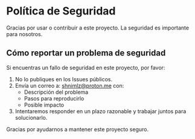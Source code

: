 # Política de Seguridad

Gracias por usar o contribuir a este proyecto. La seguridad es importante para nosotros.

## Cómo reportar un problema de seguridad

Si encuentras un fallo de seguridad en este proyecto, por favor:

1. No lo publiques en los Issues públicos.
2. Envía un correo a: shnimlz@proton.me con:
   - Descripción del problema
   - Pasos para reproducirlo
   - Posible impacto
3. Intentaremos responder en un plazo razonable y trabajar juntos para solucionarlo.

Gracias por ayudarnos a mantener este proyecto seguro.

